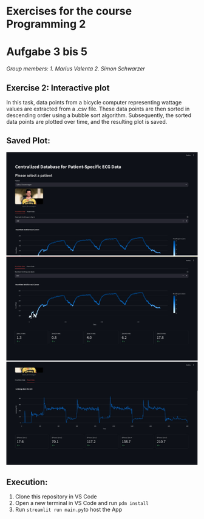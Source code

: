 
# Exercises for the course Programming 2
# Aufgabe 3 bis 5
*Group members:*
*1. Marius Valenta*
*2. Simon Schwarzer*

## Exercise 2: Interactive plot

In this task, data points from a bicycle computer representing wattage values are extracted from a .csv file. These data points are then sorted in descending order using a bubble sort algorithm. Subsequently, the sorted data points are plotted over time, and the resulting plot is saved.

## Saved Plot:
![ScreenshotApp](Bild1.png)
![ScreenshotApp](Bild2.png)
![ScreenshotApp](Bild3.png)

## Execution:
1. Clone this repository in VS Code
2. Open a new terminal in VS Code and run `pdm install`
3. Run `streamlit run main.py`to host the App
